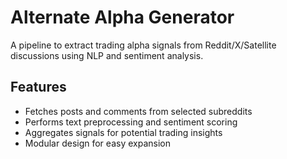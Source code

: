 # Alternate Alpha Generator 

A pipeline to extract trading alpha signals from Reddit/X/Satellite discussions using NLP and sentiment analysis.

## Features

- Fetches posts and comments from selected subreddits
- Performs text preprocessing and sentiment scoring
- Aggregates signals for potential trading insights
- Modular design for easy expansion


